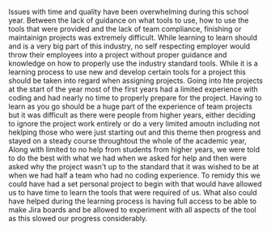 Issues with time and quality have been overwhelming during this school year. Between the lack of guidance on what tools to use, how to use the tools that were provided and the lack of team compliance, finishing or maintainign projects was extremely difficult. While learning to learn should and is a very big part of this industry, no self respecting employer would throw their employees into a project without proper guidance and knowledge on how to properly use the industry standard tools. While it is a learning process to use new and develop certain tools for a project this should be taken into regard when assigning projects. Going into hte projects at the start of the year most of the first years had a limited experience with coding and had nearly no time to properly prepare for the project. Having to learn as you go should be a huge part of the experience of team projects but it was difficult as there were people from higher years, either deciding to ignore the project work entirely or do a very limited amoutn including not heklping those who were just starting out and this theme then progress and stayed on a steady course throughtout the whole of the academic year, Along with limited to no help from students from higher years, we were told to do the best with what we had when we asked for help and then were asked why the project wasn't up to the standard that it was wished to be at when we had half a team who had no coding experience. To remidy this we could have had a set personal project to begin with that would have allowed us to have time to learn the tools that were required of us. What also could have helped during the learning process is having full access to be able to make Jira boards and be allowed to experiment with all aspects of the tool as this slowed our progress considerably. 